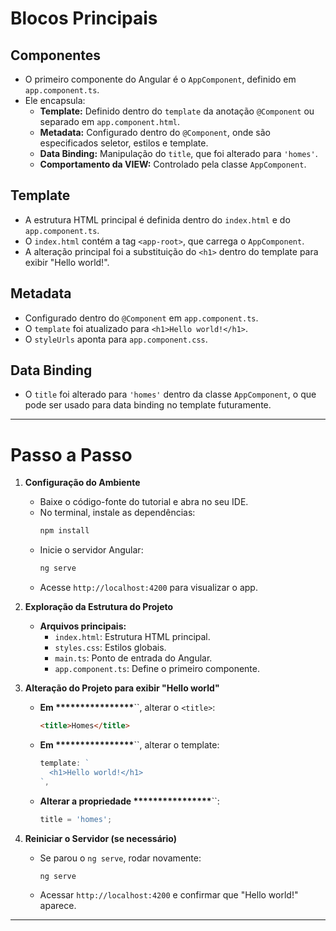 # **Blocos Principais**

## **Componentes**

- O primeiro componente do Angular é o `AppComponent`, definido em `app.component.ts`.
- Ele encapsula:
  - **Template:** Definido dentro do `template` da anotação `@Component` ou separado em `app.component.html`.
  - **Metadata:** Configurado dentro do `@Component`, onde são especificados seletor, estilos e template.
  - **Data Binding:** Manipulação do `title`, que foi alterado para `'homes'`.
  - **Comportamento da VIEW:** Controlado pela classe `AppComponent`.

## **Template**

- A estrutura HTML principal é definida dentro do `index.html` e do `app.component.ts`.
- O `index.html` contém a tag `<app-root>`, que carrega o `AppComponent`.
- A alteração principal foi a substituição do `<h1>` dentro do template para exibir "Hello world!".

## **Metadata**

- Configurado dentro do `@Component` em `app.component.ts`.
- O `template` foi atualizado para `<h1>Hello world!</h1>`.
- O `styleUrls` aponta para `app.component.css`.

## **Data Binding**

- O `title` foi alterado para `'homes'` dentro da classe `AppComponent`, o que pode ser usado para data binding no template futuramente.

---

# **Passo a Passo**

1. **Configuração do Ambiente**

   - Baixe o código-fonte do tutorial e abra no seu IDE.
   - No terminal, instale as dependências:
     ```sh
     npm install
     ```
   - Inicie o servidor Angular:
     ```sh
     ng serve
     ```
   - Acesse `http://localhost:4200` para visualizar o app.

2. **Exploração da Estrutura do Projeto**

   - **Arquivos principais:**
     - `index.html`: Estrutura HTML principal.
     - `styles.css`: Estilos globais.
     - `main.ts`: Ponto de entrada do Angular.
     - `app.component.ts`: Define o primeiro componente.

3. **Alteração do Projeto para exibir "Hello world"**

   - **Em \*\*\*\*\*\*\*\*\*\*\*\*\*\*\*\***``, alterar o `<title>`:
     ```html
     <title>Homes</title>
     ```
   - **Em \*\*\*\*\*\*\*\*\*\*\*\*\*\*\*\***``, alterar o template:
     ```typescript
     template: `
       <h1>Hello world!</h1>
     `,
     ```
   - **Alterar a propriedade \*\*\*\*\*\*\*\*\*\*\*\*\*\*\*\***``:
     ```typescript
     title = 'homes';
     ```

4. **Reiniciar o Servidor (se necessário)**

   - Se parou o `ng serve`, rodar novamente:
     ```sh
     ng serve
     ```
   - Acessar `http://localhost:4200` e confirmar que "Hello world!" aparece.

---
